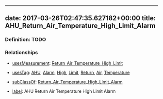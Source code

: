 
---
date: 2017-03-26T02:47:35.627182+00:00
title: AHU_Return_Air_Temperature_High_Limit_Alarm
---
### Definition: TODO

### Relationships

* [usesMeasurement](https://brickschema.org/schema/1.0/BrickFrame#usesMeasurement): [Return_Air_Temperature_High_Limit](https://brickschema.org/schema/1.0/Brick#Return_Air_Temperature_High_Limit)

* [usesTag](https://brickschema.org/schema/1.0/BrickFrame#usesTag): [AHU](https://brickschema.org/schema/1.0/BrickTag#AHU), [Alarm](https://brickschema.org/schema/1.0/BrickTag#Alarm), [High](https://brickschema.org/schema/1.0/BrickTag#High), [Limit](https://brickschema.org/schema/1.0/BrickTag#Limit), [Return](https://brickschema.org/schema/1.0/BrickTag#Return), [Air](https://brickschema.org/schema/1.0/BrickTag#Air), [Temperature](https://brickschema.org/schema/1.0/BrickTag#Temperature)

* [subClassOf](http://www.w3.org/2000/01/rdf-schema#subClassOf): [Return_Air_Temperature_High_Limit_Alarm](https://brickschema.org/schema/1.0/Brick#Return_Air_Temperature_High_Limit_Alarm)

* [label](http://www.w3.org/2000/01/rdf-schema#label): AHU Return Air Temperature High Limit Alarm
